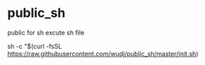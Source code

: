 # public_sh
public for sh
excute sh file
    
sh -c "$(curl -fsSL https://raw.githubusercontent.com/wudj/public_sh/master/init.sh)
